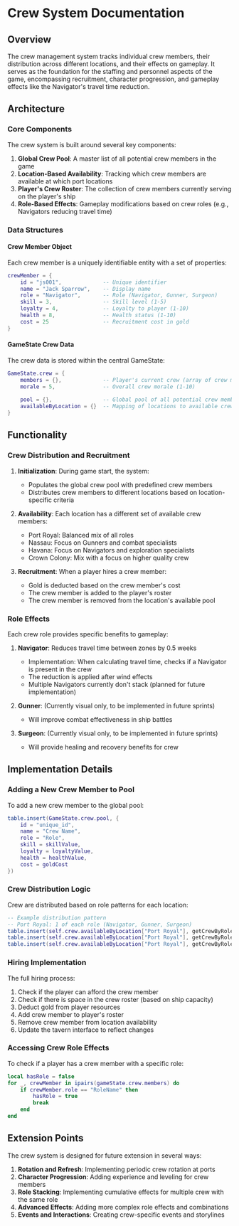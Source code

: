# Crew System Documentation

## Overview

The crew management system tracks individual crew members, their distribution across different locations, and their effects on gameplay. It serves as the foundation for the staffing and personnel aspects of the game, encompassing recruitment, character progression, and gameplay effects like the Navigator's travel time reduction.

## Architecture

### Core Components

The crew system is built around several key components:

1. **Global Crew Pool**: A master list of all potential crew members in the game
2. **Location-Based Availability**: Tracking which crew members are available at which port locations
3. **Player's Crew Roster**: The collection of crew members currently serving on the player's ship
4. **Role-Based Effects**: Gameplay modifications based on crew roles (e.g., Navigators reducing travel time)

### Data Structures

#### Crew Member Object

Each crew member is a uniquely identifiable entity with a set of properties:

```lua
crewMember = {
    id = "js001",             -- Unique identifier
    name = "Jack Sparrow",    -- Display name
    role = "Navigator",       -- Role (Navigator, Gunner, Surgeon)
    skill = 3,                -- Skill level (1-5)
    loyalty = 4,              -- Loyalty to player (1-10)
    health = 8,               -- Health status (1-10)
    cost = 25                 -- Recruitment cost in gold
}
```

#### GameState Crew Data

The crew data is stored within the central GameState:

```lua
GameState.crew = {
    members = {},             -- Player's current crew (array of crew members)
    morale = 5,               -- Overall crew morale (1-10)
    
    pool = {},                -- Global pool of all potential crew members
    availableByLocation = {}  -- Mapping of locations to available crew member IDs
}
```

## Functionality

### Crew Distribution and Recruitment

1. **Initialization**: During game start, the system:
   - Populates the global crew pool with predefined crew members
   - Distributes crew members to different locations based on location-specific criteria

2. **Availability**: Each location has a different set of available crew members:
   - Port Royal: Balanced mix of all roles
   - Nassau: Focus on Gunners and combat specialists
   - Havana: Focus on Navigators and exploration specialists
   - Crown Colony: Mix with a focus on higher quality crew

3. **Recruitment**: When a player hires a crew member:
   - Gold is deducted based on the crew member's cost
   - The crew member is added to the player's roster
   - The crew member is removed from the location's available pool

### Role Effects

Each crew role provides specific benefits to gameplay:

1. **Navigator**: Reduces travel time between zones by 0.5 weeks
   - Implementation: When calculating travel time, checks if a Navigator is present in the crew
   - The reduction is applied after wind effects
   - Multiple Navigators currently don't stack (planned for future implementation)

2. **Gunner**: (Currently visual only, to be implemented in future sprints)
   - Will improve combat effectiveness in ship battles

3. **Surgeon**: (Currently visual only, to be implemented in future sprints)
   - Will provide healing and recovery benefits for crew

## Implementation Details

### Adding a New Crew Member to Pool

To add a new crew member to the global pool:

```lua
table.insert(GameState.crew.pool, {
    id = "unique_id",
    name = "Crew Name",
    role = "Role",
    skill = skillValue,
    loyalty = loyaltyValue,
    health = healthValue,
    cost = goldCost
})
```

### Crew Distribution Logic

Crew are distributed based on role patterns for each location:

```lua
-- Example distribution pattern
-- Port Royal: 1 of each role (Navigator, Gunner, Surgeon)
table.insert(self.crew.availableByLocation["Port Royal"], getCrewByRole("Navigator"))
table.insert(self.crew.availableByLocation["Port Royal"], getCrewByRole("Gunner"))
table.insert(self.crew.availableByLocation["Port Royal"], getCrewByRole("Surgeon"))
```

### Hiring Implementation

The full hiring process:

1. Check if the player can afford the crew member
2. Check if there is space in the crew roster (based on ship capacity)
3. Deduct gold from player resources
4. Add crew member to player's roster
5. Remove crew member from location availability
6. Update the tavern interface to reflect changes

### Accessing Crew Role Effects

To check if a player has a crew member with a specific role:

```lua
local hasRole = false
for _, crewMember in ipairs(gameState.crew.members) do
    if crewMember.role == "RoleName" then
        hasRole = true
        break
    end
end
```

## Extension Points

The crew system is designed for future extension in several ways:

1. **Rotation and Refresh**: Implementing periodic crew rotation at ports
2. **Character Progression**: Adding experience and leveling for crew members
3. **Role Stacking**: Implementing cumulative effects for multiple crew with the same role
4. **Advanced Effects**: Adding more complex role effects and combinations
5. **Events and Interactions**: Creating crew-specific events and storylines